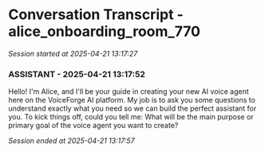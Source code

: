 # Conversation Transcript - alice_onboarding_room_770

*Session started at 2025-04-21 13:17:27*

### ASSISTANT - 2025-04-21 13:17:52

Hello! I'm Alice, and I'll be your guide in creating your new AI voice agent here on the VoiceForge AI platform. My job is to ask you some questions to understand exactly what you need so we can build the perfect assistant for you. To kick things off, could you tell me: What will be the main purpose or primary goal of the voice agent you want to create?

*Session ended at 2025-04-21 13:17:57*
